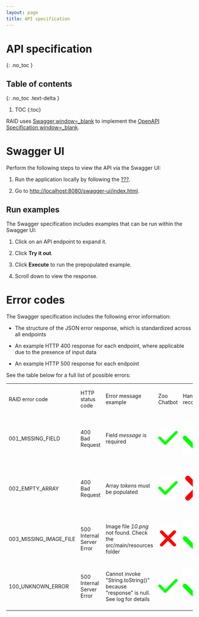 ```yaml
---
layout: page
title: API specification
---
```


# API specification
{: .no_toc }

## Table of contents
{: .no_toc .text-delta }

1. TOC
{:toc}

RAID uses [Swagger,window=\_blank](https://swagger.io/) to implement the
[OpenAPI
Specification,window=\_blank](https://swagger.io/specification/).

# Swagger UI

Perform the following steps to view the API via the Swagger UI:

1.  Run the application locally by following the
    [???](#:install-and-run-quickstart.adoc).

2.  Go to <http://localhost:8080/swagger-ui/index.html>.

## Run examples

The Swagger specification includes examples that can be run within the
Swagger UI:

1.  Click on an API endpoint to expand it.

2.  Click **Try it out**.

3.  Click **Execute** to run the prepopulated example.

4.  Scroll down to view the response.

# Error codes

The Swagger specification includes the following error information:

-   The structure of the JSON error response, which is standardized
    across all endpoints

-   An example HTTP 400 response for each endpoint, where applicable due
    to the presence of input data

-   An example HTTP 500 response for each endpoint

See the table below for a full list of possible errors:

<table>
<colgroup>
<col style="width: 20%" />
<col style="width: 20%" />
<col style="width: 20%" />
<col style="width: 20%" />
<col style="width: 20%" />
</colgroup>
<tbody>
<tr class="odd">
<td style="text-align: left;"><p>RAID error code</p></td>
<td style="text-align: left;"><p>HTTP status code</p></td>
<td style="text-align: left;"><p>Error message example</p></td>
<td style="text-align: left;"><p>Zoo Chatbot</p></td>
<td style="text-align: left;"><p>Handwriting recogniser</p></td>
</tr>
<tr class="even">
<td style="text-align: left;"><p>001_MISSING_FIELD</p></td>
<td style="text-align: left;"><p>400 Bad Request</p></td>
<td style="text-align: left;"><p>Field <em>message</em> is
required</p></td>
<td style="text-align: left;"><p><img src="green-tick.svg"
alt="Green tick" /></p></td>
<td style="text-align: left;"><p><img src="green-tick.svg"
alt="Green tick" /></p></td>
</tr>
<tr class="odd">
<td style="text-align: left;"><p>002_EMPTY_ARRAY</p></td>
<td style="text-align: left;"><p>400 Bad Request</p></td>
<td style="text-align: left;"><p>Array <em>tokens</em> must be
populated</p></td>
<td style="text-align: left;"><p><img src="green-tick.svg"
alt="Green tick" /></p></td>
<td style="text-align: left;"><p><img src="red-cross.svg"
alt="Green tick" /></p></td>
</tr>
<tr class="even">
<td style="text-align: left;"><p>003_MISSING_IMAGE_FILE</p></td>
<td style="text-align: left;"><p>500 Internal Server Error</p></td>
<td style="text-align: left;"><p>Image file <em>10.png</em> not found.
Check the src/main/resources folder</p></td>
<td style="text-align: left;"><p><img src="red-cross.svg"
alt="Green tick" /></p></td>
<td style="text-align: left;"><p><img src="green-tick.svg"
alt="Green tick" /></p></td>
</tr>
<tr class="odd">
<td style="text-align: left;"><p>100_UNKNOWN_ERROR</p></td>
<td style="text-align: left;"><p>500 Internal Server Error</p></td>
<td style="text-align: left;"><p>Cannot invoke "String.toString()"
because "response" is null. See log for details</p></td>
<td style="text-align: left;"><p><img src="green-tick.svg"
alt="Green tick" /></p></td>
<td style="text-align: left;"><p><img src="green-tick.svg"
alt="Green tick" /></p></td>
</tr>
</tbody>
</table>
